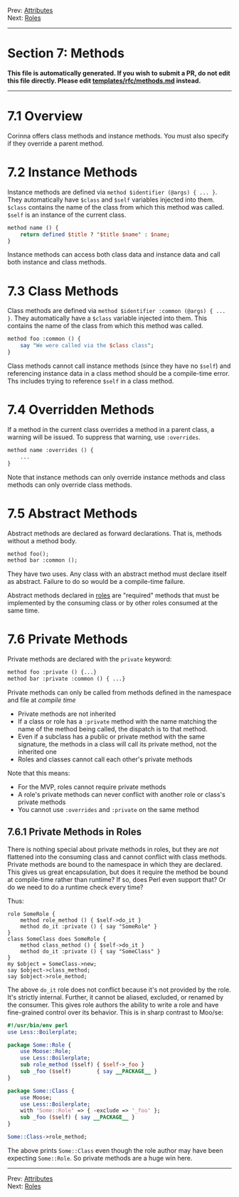 Prev: [Attributes](attributes.md)   
Next: [Roles](roles.md)

---

# Section 7: Methods

**This file is automatically generated. If you wish to submit a PR, do not
edit this file directly. Please edit
[templates/rfc/methods.md](https://github.com/Ovid/Cor/tree/master/templates/rfc/methods.md) instead.**

---

# 7.1 Overview
Corinna offers class methods and instance methods. You must also specify if
they override a parent method.

# 7.2 Instance Methods
Instance methods are defined via `method $identifier (@args) { ... }`.  They
automatically have `$class` and `$self` variables injected into them. `$class`
contains the name of the class from which this method was called. `$self` is
an instance of the current class.

```perl
method name () {
    return defined $title ? "$title $name" : $name;
}
```

Instance methods can access both class data and instance data and call both
instance and class methods.

# 7.3 Class Methods
Class methods are defined via `method $identifier :common (@args) { ... }`.
They automatically have a `$class` variable injected into them. This contains
the name of the class from which this method was called.

```perl
method foo :common () {
    say "We were called via the $class class";
}
```

Class methods cannot call instance methods (since they have no `$self`) and
referencing instance data in a class method should be a compile-time error.
Ths includes trying to reference `$self` in a class method.

# 7.4 Overridden Methods
If a method in the current class overrides a method in a parent class, a warning
will be issued. To suppress that warning, use `:overrides`.

```perl
method name :overrides () {
    ...
}
```

Note that instance methods can only override instance methods and class
methods can only override class methods.

# 7.5 Abstract Methods
Abstract methods are declared as forward declarations. That is, methods
without a method body.

```perl
method foo();
method bar :common ();
```

They have two uses. Any class with an abstract method must declare itself as
abstract. Failure to do so would be a compile-time failure.

Abstract methods declared in [roles](roles.md) are "required" methods that
must be implemented by the consuming class or by other roles consumed at the
same time.

# 7.6 Private Methods
Private methods are declared with the `private` keyword:

```perl
method foo :private () {...}
method bar :private :common () { ...}
```

Private methods can only be called from methods defined in the namespace and file at _compile time_

* Private methods are not inherited
* If a class or role has a `:private` method with the name matching the name of
  the method being called, the dispatch is to that method.
* Even if a subclass has a public or private method with the same signature,
  the methods in a class will call its private method, not the inherited one
* Roles and classes cannot call each other's private methods

Note that this means:

* For the MVP, roles cannot require private methods
* A role's private methods can never conflict with another role or class's private methods
* You cannot use `:overrides` and `:private` on the same method

## 7.6.1 Private Methods in Roles
There is nothing special about private methods in roles, but they are _not_
flattened into the consuming class and cannot conflict with class methods.
Private methods are bound to the namespace in which they are declared. This
gives us great encapsulation, but does it require the method be bound at
compile-time rather than runtime? If so, does Perl even support that? Or do we
need to do a runtime check every time?

Thus:

```
role SomeRole {
    method role_method () { $self->do_it }
    method do_it :private () { say "SomeRole" }
}
class SomeClass does SomeRole {
    method class_method () { $self->do_it }
    method do_it :private () { say "SomeClass" }
}
my $object = SomeClass->new;
say $object->class_method;
say $object->role_method;
```

The above `do_it` role does not conflict because it's not provided by the role.
It's strictly internal. Further, it cannot be aliased, excluded, or renamed by
the consumer. This gives role authors the ability to write a role and have
fine-grained control over its behavior. This is in sharp contrast to Moo/se:

```perl
#!/usr/bin/env perl
use Less::Boilerplate;

package Some::Role {
    use Moose::Role;
    use Less::Boilerplate;
    sub role_method ($self) { $self->_foo }
    sub _foo ($self)        { say __PACKAGE__ }
}

package Some::Class {
    use Moose;
    use Less::Boilerplate;
    with 'Some::Role' => { -exclude => '_foo' };
    sub _foo ($self) { say __PACKAGE__ }
}

Some::Class->role_method;
```

The above prints `Some::Class` even though the role author may have been
expecting `Some::Role`. So private methods are a huge win here.


---

Prev: [Attributes](attributes.md)   
Next: [Roles](roles.md)
